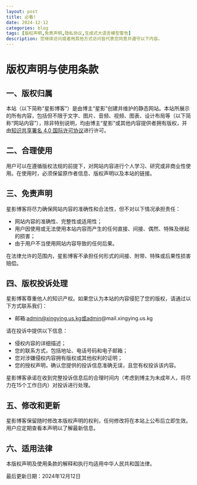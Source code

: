 ```yaml
---
layout: post
title: 必看!
date: 2024-12-12
categories: blog
tags: [版权声明,免责声明,隐私协议,生成式大语言模型警告]
description: 您继续访问或者用其他方式访问皆代表您同意并遵守以下内容。
---
```



# 版权声明与使用条款

## 一、版权归属
本站（以下简称“星影博客”）是由博主“星影”创建并维护的静态网站。本站所展示的所有内容，包括但不限于文字、图片、音频、视频、图表、设计布局等（以下简称“网站内容”），除非特别说明，均由博主“星影”或其他内容提供者拥有版权，并由[知识共享署名 4.0 国际许可协议](https://creativecommons.org/licenses/by/4.0/)进行许可。
 

## 二、合理使用
用户可以在遵循版权法规的前提下，对网站内容进行个人学习、研究或非商业性使用。在使用时，必须保留原作者信息、版权声明以及本站的链接。

## 三、免责声明
星影博客将尽力确保网站内容的准确性和合法性，但不对以下情况承担责任：
- 网站内容的准确性、完整性或适用性；
- 用户因使用或无法使用本站内容而产生的任何直接、间接、偶然、特殊及继起的损害；
- 由于用户不当使用网站内容导致的任何后果。

在法律允许的范围内，星影博客不承担任何形式的间接、附带、特殊或后果性损害赔偿。

## 四、版权投诉处理
星影博客尊重他人的知识产权。如果您认为本站的内容侵犯了您的版权，请通过以下方式联系我们：
- 邮箱:admin@xingying.us.kg或admin@mail.xingying.us.kg

请在投诉中提供以下信息：
- 侵权内容的详细描述；
- 您的联系方式，包括地址、电话号码和电子邮箱；
- 您对涉嫌侵权内容拥有版权或其他权利的证明；
- 您的授权声明，确认您提供的投诉信息准确无误，且您有权投诉该内容。

星影博客承诺在收到完整投诉信息后的合理时间内（考虑到博主为未成年人，将尽力在15个工作日内）对投诉进行处理。

## 五、修改和更新
星影博客保留随时修改本版权声明的权利，任何修改将在本站上公布后立即生效。用户应定期查看本声明以了解最新信息。

## 六、适用法律
本版权声明及使用条款的解释和执行均适用中华人民共和国法律。

最后更新日期：2024年12月12日